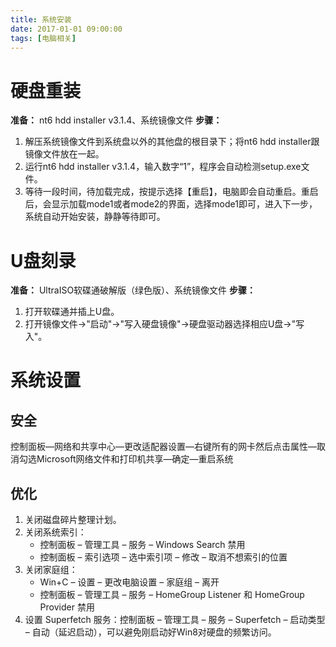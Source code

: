 ```yaml
---
title: 系统安装
date: 2017-01-01 09:00:00
tags: [电脑相关]
---
```


# 硬盘重装

**准备：** nt6 hdd installer v3.1.4、系统镜像文件
**步骤：** 
1. 解压系统镜像文件到系统盘以外的其他盘的根目录下；将nt6 hdd installer跟镜像文件放在一起。
2. 运行nt6 hdd installer v3.1.4，输入数字“1”，程序会自动检测setup.exe文件。
3. 等待一段时间，待加载完成，按提示选择【重启】，电脑即会自动重启。重启后，会显示加载mode1或者mode2的界面，选择mode1即可，进入下一步，系统自动开始安装，静静等待即可。

# U盘刻录

**准备：** UltraISO软碟通破解版（绿色版）、系统镜像文件
**步骤：** 
1. 打开软碟通并插上U盘。
2. 打开镜像文件->"启动"->"写入硬盘镜像"->硬盘驱动器选择相应U盘->"写入"。

# 系统设置

## 安全

控制面板—网络和共享中心—更改适配器设置—右键所有的网卡然后点击属性—取消勾选Microsoft网络文件和打印机共享—确定—重启系统

## 优化

1. 关闭磁盘碎片整理计划。
2. 关闭系统索引：
    - 控制面板 – 管理工具 – 服务 – Windows Search 禁用
    - 控制面板 – 索引选项 – 选中索引项 – 修改 – 取消不想索引的位置
3. 关闭家庭组：
    - Win+C – 设置 – 更改电脑设置 – 家庭组 – 离开
    - 控制面板 – 管理工具 – 服务 – HomeGroup Listener 和 HomeGroup Provider 禁用
4. 设置 Superfetch 服务：控制面板 – 管理工具 – 服务 – Superfetch – 启动类型 – 自动（延迟启动），可以避免刚启动好Win8对硬盘的频繁访问。


